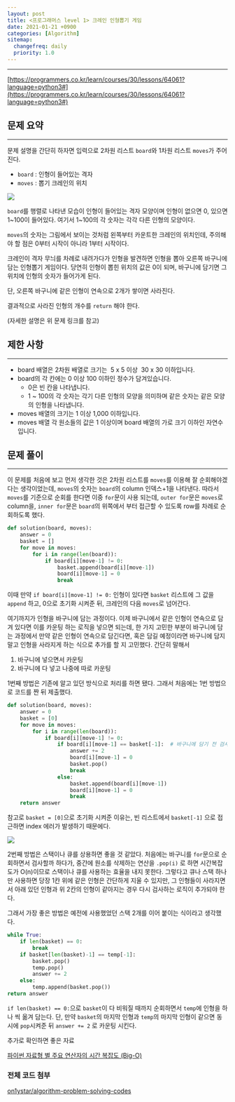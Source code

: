 ```yaml
---
layout: post
title: <프로그래머스 level 1> 크레인 인형뽑기 게임
date: 2021-01-21 +0900
categories: [Algorithm]
sitemap:
  changefreq: daily
  priority: 1.0
---
```


---

[https://programmers.co.kr/learn/courses/30/lessons/64061?language=python3#](https://programmers.co.kr/learn/courses/30/lessons/64061?language=python3#)

## 문제 요약

---

문제 설명을 간단히 하자면 입력으로 2차원 리스트 `board`와 1차원 리스트 `moves`가 주어진다.

- `board` : 인형이 들어있는 격자
- `moves` : 뽑기 크레인의 위치

<img src="{{'/public/img/algorithm-1-1.png'}}">

`board`를 행렬로 나타낸 모습이 인형이 들어있는 격자 모양이며 인형이 없으면 0, 있으면 1~100이 들어있다. 여기서 1~100의 각 숫자는 각각 다른 인형의 모양이다.

`moves`의 숫자는 그림에서 보이는 것처럼 왼쪽부터 카운트한 크레인의 위치인데, 주의해야 할 점은 0부터 시작이 아니라 1부터 시작이다.

크레인이 격자 무늬를 차례로 내려가다가 인형을 발견하면 인형을 뽑아 오른쪽 바구니에 담는 인형뽑기 게임이다. 당연히 인형이 뽑힌 위치의 값은 0이 되며, 바구니에 담기면 그 위치에 인형의 숫자가 들어가게 된다.

단, 오른쪽 바구니에 같은 인형이 연속으로 2개가 쌓이면 사라진다.

결과적으로 사라진 인형의 개수를 `return` 해야 한다.

(자세한 설명은 위 문제 링크를 참고)
<br>

## 제한 사항

---

- board 배열은 2차원 배열로 크기는  5 x 5 이상  30 x 30 이하입니다.
- board의 각 칸에는 0 이상 100 이하인 정수가 담겨있습니다.
  - 0은 빈 칸을 나타냅니다.
  - 1 ~ 100의 각 숫자는 각기 다른 인형의 모양을 의미하며 같은 숫자는 같은 모양의 인형을 나타냅니다.
- moves 배열의 크기는 1 이상 1,000 이하입니다.
- moves 배열 각 원소들의 값은 1 이상이며 board 배열의 가로 크기 이하인 자연수입니다.
  <br>

## 문제 풀이

---

이 문제를 처음에 보고 먼저 생각한 것은 2차원 리스트를 `moves`를 이용해 잘 순회해야겠다는 생각이었는데, `moves`의 숫자는 `board`의 column 인덱스+1을 나타낸다. 따라서 `moves`를 기준으로 순회를 한다면 이중 `for`문이 사용 되는데, `outer for`문은 `moves`로 column을, `inner for`문은 `board`의 위쪽에서 부터 접근할 수 있도록 row를 차례로 순회하도록 했다.

```python
def solution(board, moves):
    answer = 0
    basket = []
    for move in moves:
        for i in range(len(board)):
            if board[i][move-1] != 0:
                basket.append(board[i][move-1])
                board[i][move-1] = 0
                break
```

이때 만약 `if board[i][move-1] != 0:` 인형이 있다면 `basket` 리스트에 그 값을 `append` 하고, 0으로 초기화 시켜준 뒤, 크레인의 다음 `moves`로 넘어간다.

여기까지가 인형을 바구니에 담는 과정이다. 이제 바구니에서 같은 인형이 연속으로 담겨 있다면 이를 카운팅 하는 로직을 넣으면 되는데, 한 가지 고민한 부분이 바구니에 담는 과정에서 만약 같은 인형이 연속으로 담긴다면, 혹은 담길 예정이라면 바구니에 담지 말고 인형을 사라지게 하는 식으로 추가를 할 지 고민했다. 간단히 말해서

1. 바구니에 넣으면서 카운팅
2. 바구니에 다 넣고 나중에 따로 카운팅

1번째 방법은 기존에 알고 있던 방식으로 처리를 하면 됐다. 그래서 처음에는 1번 방법으로 코드를 짠 뒤 제출했다.

```python
def solution(board, moves):
    answer = 0
    basket = [0]
    for move in moves:
        for i in range(len(board)):
            if board[i][move-1] != 0:
                if board[i][move-1] == basket[-1]:  # 바구니에 담기 전 검사
                    answer += 2
                    board[i][move-1] = 0
                    basket.pop()
                    break
                else:
                    basket.append(board[i][move-1])
                    board[i][move-1] = 0
                    break
    return answer
```

참고로 `basket = [0]`으로 초기화 시켜준 이유는, 빈 리스트에서 `basket[-1]` 으로 접근하면 index 에러가 발생하기 때문에다.

<img src="{{'/public/img/algorithm-1-2.png'}}">

2번째 방법은 스택이나 큐를 상용하면 좋을 것 같았다. 처음에는 바구니를 `for`문으로 순회하면서 검사할까 하다가, 중간에 원소를 삭제하는 연산을 `.pop(i)` 로 하면 시간복잡도가 O(n)이므로 스택이나 큐를 사용하는 효율을 내지 못한다. 그렇다고 큐나 스택 하나만 사용하면 당장 1칸 위에 같은 인형은 간단하게 지울 수 있지만, 그 인형들이 사라지면서 아래 있던 인형과 위 2칸의 인형이 같아지는 경우 다시 검사하는 로직이 추가되야 한다.

그래서 가장 좋은 방법은 예전에 사용했었던 스택 2개를 이어 붙이는 식이라고 생각했다.

```python
while True:
    if len(basket) == 0:
        break
    if basket[len(basket)-1] == temp[-1]:
        basket.pop()
        temp.pop()
        answer += 2
    else:
        temp.append(basket.pop())
return answer
```

`if len(basket) == 0:`으로 `basket`이 다 비워질 때까지 순회하면서 `temp`에 인형을 하나 씩 옮겨 담는다. 단, 만약 `basket`의 마지막 인형과 `temp`의 마지막 인형이 같으면 동시에 `pop`시켜준 뒤 `answer += 2` 로 카운팅 시킨다.
<br>

추가로 확인하면 좋은 자료

[파이썬 자료형 별 주요 연산자의 시간 복잡도 (Big-O)](https://wayhome25.github.io/python/2017/06/14/time-complexity/)
<br>

### 전체 코드 첨부

[on1ystar/algorithm-problem-solving-codes](https://github.com/on1ystar/algorithm-problem-solving-codes/blob/master/programmers-level-1/%ED%81%AC%EB%A0%88%EC%9D%B8%20%EC%9D%B8%ED%98%95%EB%BD%91%EA%B8%B0%20%EA%B2%8C%EC%9E%84.py)
